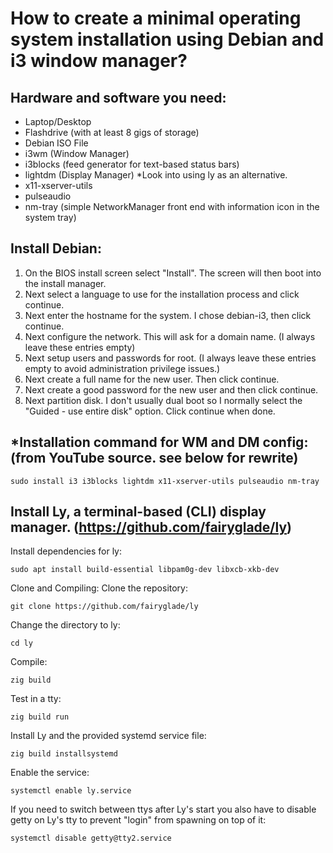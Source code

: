 # How to create a minimal operating system installation using Debian and i3 window manager?

## Hardware and software you need:
- Laptop/Desktop
- Flashdrive (with at least 8 gigs of storage)
- Debian ISO File
- i3wm (Window Manager)
- i3blocks (feed generator for text-based status bars)
- lightdm (Display Manager) *Look into using ly as an alternative.
- x11-xserver-utils 
- pulseaudio
- nm-tray (simple NetworkManager front end with information icon in the system tray)

## Install Debian:
1. On the BIOS install screen select "Install". The screen will then boot into the install manager. 
2. Next select a language to use for the installation process and click continue. 
3. Next enter the hostname for the system. I chose debian-i3, then click continue.
4. Next configure the network. This will ask for a domain name. (I always leave these entries empty)
5. Next setup users and passwords for root. (I always leave these entries empty to avoid administration privilege issues.)
6. Next create a full name for the new user. Then click continue.
7. Next create a good password for the new user and then click continue.
8. Next partition disk. I don't usually dual boot so I normally select the "Guided - use entire disk" option. Click continue when done. 

## *Installation command for WM and DM config: (from YouTube source. see below for rewrite)
```
sudo install i3 i3blocks lightdm x11-xserver-utils pulseaudio nm-tray
```
## Install Ly, a terminal-based (CLI) display manager. (https://github.com/fairyglade/ly)
Install dependencies for ly:
```
sudo apt install build-essential libpam0g-dev libxcb-xkb-dev
```
Clone and Compiling:
Clone the repository:
```
git clone https://github.com/fairyglade/ly
```
Change the directory to ly:
```
cd ly
```
Compile:
```
zig build
```
Test in a tty:
```
zig build run
```
Install Ly and the provided systemd service file:
```
zig build installsystemd
```
Enable the service:
```
systemctl enable ly.service 
```
If you need to switch between ttys after Ly's start you also have to disable getty on Ly's tty to prevent "login" from spawning on top of it:
```
systemctl disable getty@tty2.service
```
